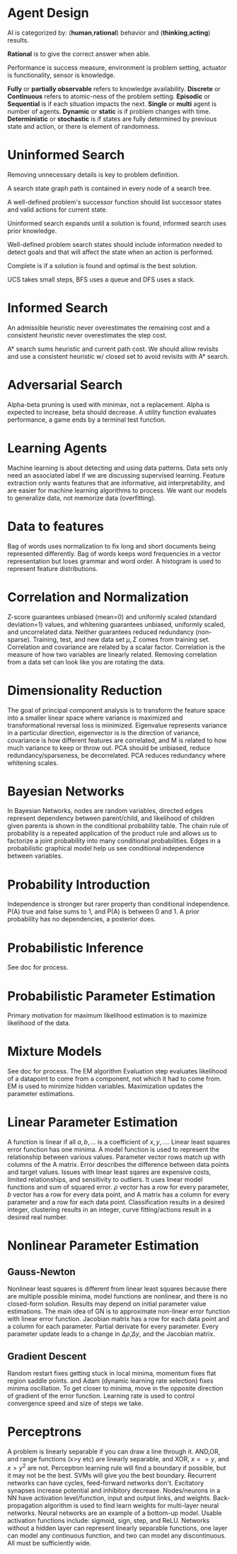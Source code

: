 # Agent Design
AI is categorized by: (**human**,**rational**) behavior and (**thinking**,**acting**) results. 

**Rational** is to give the correct answer when able. 

Performance is success measure, environment is problem setting, actuator is functionality, sensor is knowledge. 

**Fully** or **partially observable** refers to knowledge availability.
**Discrete** or **Continuous** refers to atomic-ness of the problem setting. 
**Episodic** or **Sequential** is if each situation impacts the next. 
**Single** or **multi** agent is number of agents. 
**Dynamic** or **static** is if problem changes with time. 
**Deterministic** or **stochastic** is if states are fully determined by previous state and action, or there is element of randomness. 
# Uninformed Search
Removing unnecessary details is key to problem definition. 

A search state graph path is contained in every node of a search tree. 

A well-defined problem's successor function should list successor states and valid actions for current state. 

Uninformed search expands until a solution is found, informed search uses prior knowledge. 

Well-defined problem search states should include information needed to detect goals and that will affect the state when an action is performed. 

Complete is if a solution is found and optimal is the best solution. 

UCS takes small steps, BFS uses a queue and DFS uses a stack. 
# Informed Search
An admissible heuristic never overestimates the remaining cost and a consistent heuristic never overestimates the step cost. 

A* search sums heuristic and current path cost. We should allow revisits and use a consistent heuristic w/ closed set to avoid revisits with A* search. 
# Adversarial Search
Alpha-beta pruning is used with minimax, not a replacement. Alpha is expected to increase, beta should decrease. A utility function evaluates performance, a game ends by a terminal test function. 
# Learning Agents
Machine learning is about detecting and using data patterns. Data sets only need an associated label if we are discussing supervised learning. 
Feature extraction only wants features that are informative, aid interpretability, and are easier for machine learning algorithms to process. 
We want our models to generalize data, not memorize data (overfitting). 
# Data to features
Bag of words uses normalization to fix long and short documents being represented differently. Bag of words keeps word frequencies in a vector representation but loses grammar and word order. A histogram is used to represent feature distributions. 
# Correlation and Normalization
Z-score guarantees unbiased (mean=0) and uniformly scaled (standard deviation=1) values, and whitening guarantees unbiased, uniformly scaled, and uncorrelated data. Neither guarantees reduced redundancy (non-sparse). 
Training, test, and new data set $\mu,\Sigma$ comes from training set. 
Correlation and covariance are related by a scalar factor. Correlation is the measure of how two variables are linearly related. Removing correlation from a data set can look like you are rotating the data. 
# Dimensionality Reduction
The goal of principal component analysis is to transform the feature space into a smaller linear space where variance is maximized and transformational reversal loss is minimized. 
Eigenvalue represents variance in a particular direction, eigenvector is is the direction of variance, covariance is how different features are correlated, and M is related to how much variance to keep or throw out. 
PCA should be unbiased, reduce redundancy/sparseness, be decorrelated. 
PCA reduces redundancy where whitening scales. 
# Bayesian Networks
In Bayesian Networks, nodes are random variables, directed edges represent dependency between parent/child, and likelihood of children given parents is shown in the conditional probability table. 
The chain rule of probability is a repeated application of the product rule and allows us to factorize a joint probability into many conditional probabilities. 
Edges in a probabilistic graphical model help us see conditional independence between variables. 
# Probability Introduction
Independence is stronger but rarer property than conditional independence. P(A) true and false sums to 1, and P(A) is between 0 and 1. 
A prior probability has no dependencies, a posterior does. 
# Probabilistic Inference
See doc for process. 
# Probabilistic Parameter Estimation
Primary motivation for maximum likelihood estimation is to maximize likelihood of the data. 
# Mixture Models
See doc for process. The EM algorithm Evaluation step evaluates likelihood of a datapoint to come from a component, not which it had to come from. EM is used to minimize hidden variables. Maximization updates the parameter estimations. 
# Linear Parameter Estimation
A function is linear if all $a,b,...$ is a coefficient of $x,y,...$. Linear least squares error function has one minima. A model function is used to represent the relationship between various values. Parameter vector rows match up with columns of the A matrix. Error describes the difference between data points and target values. Issues with linear least sqares are expensive costs, limited relationships, and sensitivity to outliers. It uses linear model functions and sum of squared error. $\rho$ vector has a row for every parameter, $b$ vector has a row for every data point, and A matrix has a column for every parameter and a row for each data point. Classification results in a desired integer, clustering results in an integer, curve fitting/actions result in a desired real number. 
# Nonlinear Parameter Estimation
## Gauss-Newton
Nonlinear least squares is different from linear least squares because there are multiple possible minima, model functions are nonlinear, and there is no closed-form solution. Results may depend on initial parameter value estimations. The main idea of GN is to approximate non-linear error function with linear error function. Jacobian matrix has a row for each data point and a column for each parameter. Partial derivate for every parameter. Every parameter update leads to a change in $\Delta\tilde{\rho}$,$\Delta y$, and the Jacobian matrix. 
## Gradient Descent
Random restart fixes getting stuck in local minima, momentum fixes flat region saddle points. and Adam (dynamic learning rate selection) fixes minima oscillation. 
To get closer to minima, move in the opposite direction of gradient of the error function. 
Learning rate is used to control convergence speed and size of steps we take. 
# Perceptrons
A problem is linearly separable if you can draw a line through it. AND,OR, and range functions (x>y etc) are linearly separable, and XOR, $x==y$, and $x>y^2$ are not. Perceptron learning rule will find a boundary if possible, but it may not be the best. SVMs will give you the best boundary. Recurrent networks can have cycles, feed-forward networks don't. Excitatory synapses increase potential and inhibitory decrease. Nodes/neurons in a NN have activation level/function, input and output links, and weights. Back-propagation algorithm is used to find learn weights for multi-layer neural networks. Neural networks are an example of a bottom-up model. Usable activation functions include: sigmoid, sign, step, and ReLU. Networks without a hidden layer can represent linearly separable functions, one layer can model any continuous function, and two can model any discontinuous. All must be sufficiently wide. 